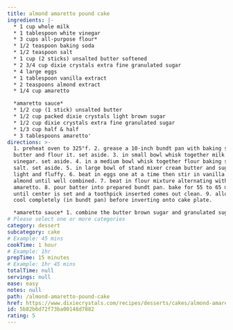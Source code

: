 ```yaml
---
title: almond amaretto pound cake
ingredients: |-
  * 1 cup whole milk
  * 1 tablespoon white vinegar
  * 3 cups all-purpose flour*
  * 1/2 teaspoon baking soda
  * 1/2 teaspoon salt
  * 1 cup (2 sticks) unsalted butter softened
  * 2 3/4 cup dixie crystals extra fine granulated sugar
  * 4 large eggs
  * 1 tablespoon vanilla extract
  * 2 teaspoons almond extract
  * 1/4 cup amaretto

  *amaretto sauce*
  * 1/2 cup (1 stick) unsalted butter
  * 1/2 cup packed dixie crystals light brown sugar
  * 1/2 cup dixie crystals extra fine granulated sugar
  * 1/3 cup half & half
  * 3 tablespoons amaretto'
directions: >-
  1. preheat oven to 325°f. 2. grease a 10-inch bundt pan with baking spray or
  butter and flour it. set aside. 3. in small bowl whisk together milk and
  vinegar. set aside. 4. in a medium bowl whisk together flour baking soda and
  salt. set aside. 5. in large bowl of stand mixer cream butter and sugar until
  light and fluffy. 6. beat in eggs one at a time then stir in vanilla and
  almond until well combined. 7. beat in flour mixture alternating with milk and
  amaretto. 8. pour batter into prepared bundt pan. bake for 55 to 65 minutes
  until center is set and a toothpick inserted comes out clean. 9. allow cake to
  cool completely (in bundt pan) before inverting onto cake plate.

  *amaretto sauce* 1. combine the butter brown sugar and granulated sugar in a small saucepan. 2. heat over medium heat stirring often until smooth. 3. add the cream and amaretto and bring to a simmer. 4. simmer for 5 minutes stirring often. 5. remove from heat and let cool for 10 minutes. 6. serve pound cake warm drizzled with amaretto sauce.
# Please select one or more categories
category: dessert
subcategory: cake
# Example: 45 mins
cookTime: 1 hour
# Example: 1hr
prepTime: 15 minutes
# Example: 1hr 45 mins
totalTime: null
servings: null
ease: easy
notes: null
path: /almond-amaretto-pound-cake
href: https://www.dixiecrystals.com/recipes/desserts/cakes/almond-amaretto-poundcake
id: 5b82b6d72f73ba00148d7882
rating: 5
---
```

